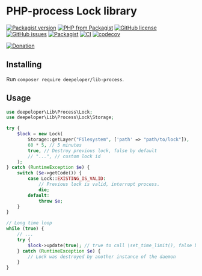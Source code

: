 # PHP-process Lock library
[![Packagist version](https://img.shields.io/packagist/v/deepeloper/lib-fs)](https://packagist.org/packages/deepeloper/lib-process)
[![PHP from Packagist](https://img.shields.io/packagist/php-v/deepeloper/lib-process.svg)](http://php.net/)
[![GitHub license](https://img.shields.io/github/license/deepeloper/lib-process.svg)](https://github.com/deepeloper/lib-process/blob/master/LICENSE)
[![GitHub issues](https://img.shields.io/github/issues-raw/deepeloper/lib-process.svg)](https://github.com/deepeloper/lib-process/issues)
[![Packagist](https://img.shields.io/packagist/dt/deepeloper/lib-process.svg)](https://packagist.org/packages/deepeloper/lib-process)
[![CI](https://github.com/deepeloper/lib-process/actions/workflows/ci.yml/badge.svg?event=push)](https://github.com/deepeloper/lib-process/actions)
[![codecov](https://codecov.io/gh/deepeloper/lib-process/branch/main/graph/badge.svg)](https://codecov.io/gh/deepeloper/lib-process)

[![Donation](https://img.shields.io/badge/Donation-Visa,%20MasterCard,%20Maestro,%20UnionPay,%20YooMoney,%20МИР-red)](https://yoomoney.ru/to/41001351141494)

## Installing
Run `composer require deepeloper/lib-process`.

## Usage

```php
use deepeloper\Lib\Process\Lock;
use deepeloper\Lib\Process\Lock\Storage;

try {
    $lock = new Lock(
        Storage::getLayer("Filesystem", ['path' => "path/to/lock"]),
        60 * 5, // 5 minutes
        true, // Destroy previous lock, false by default
        // "...", // custom lock id
    );
} catch (RuntimeException $e) {
    switch ($e->getCode()) {
        case Lock::EXISTING_IS_VALID:
            // Previous lock is valid, interrupt process.
            die;
        default:
            throw $e;
    }
}

// Long time loop
while (true) {
    // ...
    try {
        $lock->update(true); // true to call \set_time_limit(), false by default
    } catch (RuntimeException $e) {
        // Lock was destroyed by another instance of the daemon
    }
}
```
